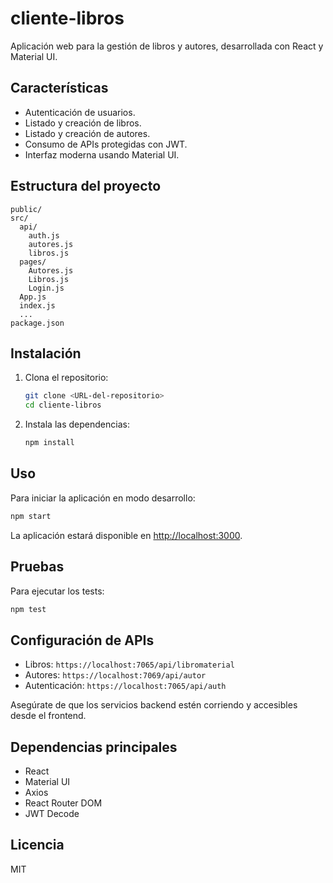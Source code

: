# cliente-libros

Aplicación web para la gestión de libros y autores, desarrollada con React y Material UI.

## Características

- Autenticación de usuarios.
- Listado y creación de libros.
- Listado y creación de autores.
- Consumo de APIs protegidas con JWT.
- Interfaz moderna usando Material UI.

## Estructura del proyecto

```
public/
src/
  api/
    auth.js
    autores.js
    libros.js
  pages/
    Autores.js
    Libros.js
    Login.js
  App.js
  index.js
  ...
package.json
```

## Instalación

1. Clona el repositorio:
   ```sh
   git clone <URL-del-repositorio>
   cd cliente-libros
   ```

2. Instala las dependencias:
   ```sh
   npm install
   ```

## Uso

Para iniciar la aplicación en modo desarrollo:

```sh
npm start
```

La aplicación estará disponible en [http://localhost:3000](http://localhost:3000).

## Pruebas

Para ejecutar los tests:

```sh
npm test
```

## Configuración de APIs

- Libros: `https://localhost:7065/api/libromaterial`
- Autores: `https://localhost:7069/api/autor`
- Autenticación: `https://localhost:7065/api/auth`

Asegúrate de que los servicios backend estén corriendo y accesibles desde el frontend.

## Dependencias principales

- React
- Material UI
- Axios
- React Router DOM
- JWT Decode

## Licencia

MIT
